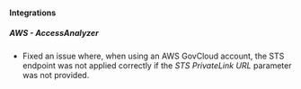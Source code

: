 
#### Integrations

##### AWS - AccessAnalyzer

- Fixed an issue where, when using an AWS GovCloud account, the STS endpoint was not applied correctly if the *STS PrivateLink URL* parameter was not provided.

